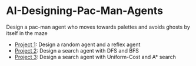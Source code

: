 # AI-Designing-Pac-Man-Agents
Design a pac-man agent who moves towards palettes and avoids ghosts by itself in the maze
* [Project 1](https://github.com/clairew2018/AI-Designing-Pac-Man-Agents/blob/master/PROJECT1_README.md): Design a random agent and a reflex agent 
* [Project 2](https://github.com/clairew2018/AI-Designing-Pac-Man-Agents/blob/master/PROJECT2_README.md): Design a search agent with DFS and BFS
* [Project 3](https://github.com/clairew2018/AI-Designing-Pac-Man-Agents/blob/master/PROJECT3_README.md): Design a search agent with Uniform-Cost and A* search
